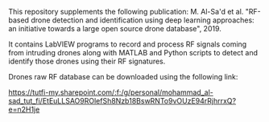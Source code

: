 This repository supplements the following publication:
M. Al-Sa'd et al. "RF-based drone detection and identification using deep learning approaches: an initiative towards a large open source drone database", 2019.

It contains LabVIEW programs to record and process RF signals coming from intruding drones along with MATLAB and Python scripts to detect and identify those drones using their RF signatures.

Drones raw RF database can be downloaded using the following link:

https://tutfi-my.sharepoint.com/:f:/g/personal/mohammad_al-sad_tut_fi/EtEuLLSAO9ROlefSh8Nzb18BswRNTo9vOUzE94rRjhrrxQ?e=n2H1je
